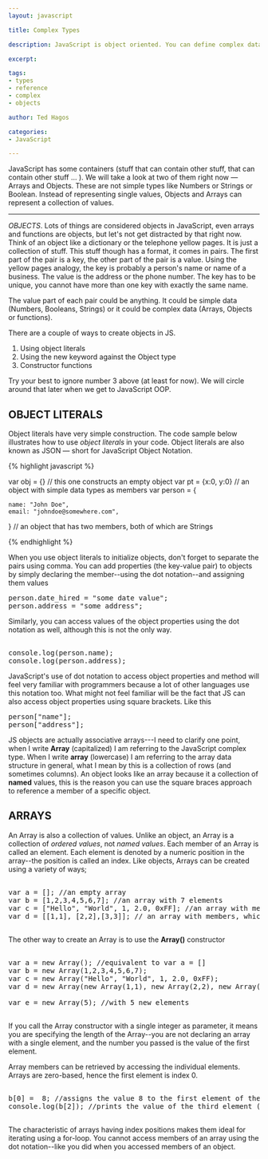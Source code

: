 ```yaml
---
layout: javascript

title: Complex Types

description: JavaScript is object oriented. You can define complex data types in it

excerpt: 

tags:
- types
- reference
- complex
- objects

author: Ted Hagos

categories:
- JavaScript

---
```




JavaScript has some containers (stuff that can contain other stuff, that can contain other stuff … ). We will take a look at two of them right now &mdash; Arrays and Objects. These are not simple types like Numbers or Strings or Boolean. Instead of representing single values, Objects and Arrays can represent a collection of values. 


*** 

*OBJECTS*. Lots of things are considered objects in JavaScript, even arrays and functions are objects, but let's not get distracted by that right now. Think of an object like a dictionary or the telephone yellow pages. It is just a collection of stuff. This stuff though has a format, it comes in pairs. The first part of the pair is a key, the other part of the pair is a value. Using the yellow pages analogy, the key is probably a person's name or name of a business. The value is the address or the phone number. The key has to be unique, you cannot have more than one key with exactly the same name. 

The value part of each pair could be anything. It could be simple data (Numbers, Booleans, Strings) or it could be complex data (Arrays, Objects or functions).

There are a couple of ways to create objects in JS.

1. Using object literals
2. Using the new keyword against the Object type
3. Constructor functions

Try your best to ignore number 3 above (at least for now). We will circle around that later when we get to JavaScript OOP.

## OBJECT LITERALS

Object literals have very simple construction. The code sample below illustrates how to use *object literals* in your code. Object literals are also known as JSON &mdash; short for JavaScript Object Notation.

{% highlight javascript %}

var obj = {} // this one constructs an empty object
var pt 	= {x:0, y:0} // an object with simple data types as members
var person = {

	name: "John Doe",
	email: "johndoe@somewhere.com",

} // an object that has two members, both of which are Strings

{% endhighlight %}

When you use object literals to initialize objects, don't forget to separate the pairs using comma. You can add properties (the key-value pair) to objects by simply declaring the member--using the dot notation--and assigning them values

<pre class="codeblock">
person.date_hired = "some date value";
person.address = "some address";
</pre>

Similarly, you can access values of the object properties using the dot notation as well, although this is not the only way.

<pre class="codeblock"></code>
console.log(person.name);
console.log(person.address);
</pre>

JavaScript's use of dot notation to access object properties and method will feel very familiar with programmers because a lot of other languages use this notation too. What might not feel familiar will be the fact that JS can also access object properties using square brackets. Like this

<pre class="codeblock">
person["name"];
person["address"];
</pre>

JS objects are actually associative arrays---I need to clarify one point, when I write **Array** (capitalized) I am referring to the JavaScript complex type. When I write **array** (lowercase) I am referring to the array data structure in general, what I mean by this is a collection of rows (and sometimes columns). An object looks like an array because it a collection of **named** values, this is the reason you can use the square braces approach to reference a member of a specific object. 

## ARRAYS

An Array is also a collection of values. Unlike an object, an Array is a collection of *ordered values*, not *named values*. Each member of an Array is called an element. Each element is denoted by a numeric position in the array--the position is called an index. Like objects, Arrays can be created using a variety of ways;

<pre class="codeblock">

var a = []; //an empty array
var b = [1,2,3,4,5,6,7]; //an array with 7 elements
var c = ["Hello", "World", 1, 2.0, 0xFF]; //an array with members of diff types
var d = [[1,1], [2,2],[3,3]]; // an array with members, which are also arrays. 

</pre>

The other way to create an Array is to use the **Array()** constructor

<pre class='codeblock'>

var a = new Array(); //equivalent to var a = []
var b = new Array(1,2,3,4,5,6,7);
var c = new Array("Hello", "World", 1, 2.0, 0xFF);
var d = new Array(new Array(1,1), new Array(2,2), new Array(3,3));

var e = new Array(5); //with 5 new elements

</pre>

If you call the Array constructor with a single integer as parameter, it means you are specifying the length of the Array--you are not declaring an array with a single element, and the number you passed is the value of the first element.

Array members can be retrieved by accessing the individual elements. Arrays are zero-based, hence the first element is index 0.


<pre class="codeblock">

b[0] =  8; //assigns the value 8 to the first element of the Array
console.log(b[2]); //prints the value of the third element (remember, zero based)

</pre>

The characteristic of arrays having index positions makes them ideal for iterating using a for-loop. You cannot access members of an array using the dot notation--like you did when you accessed members of an object.